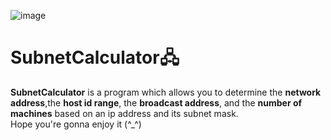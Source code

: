 ![image](https://user-images.githubusercontent.com/64969369/194731600-6a71ab57-9355-4ade-81dd-a341ddc47867.png)
# SubnetCalculator🖧 
**SubnetCalculator** is a program which allows you to determine the **network address**,the **host id range**,
the **broadcast address**, and the **number of machines** based on an ip address and its subnet mask.<br>
Hope you're gonna enjoy it  (^_^)



